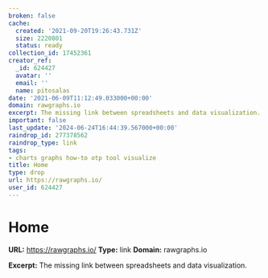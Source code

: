```yaml
---
broken: false
cache:
  created: '2021-09-20T19:26:43.731Z'
  size: 2220801
  status: ready
collection_id: 17452361
creator_ref:
  _id: 624427
  avatar: ''
  email: ''
  name: pitosalas
date: '2021-06-09T11:12:49.033000+00:00'
domain: rawgraphs.io
excerpt: The missing link between spreadsheets and data visualization.
important: false
last_update: '2024-06-24T16:44:39.567000+00:00'
raindrop_id: 277378562
raindrop_type: link
tags:
- charts graphs how-to otp tool visualize
title: Home
type: drop
url: https://rawgraphs.io/
user_id: 624427
---
```


# Home

**URL:** https://rawgraphs.io/
**Type:** link
**Domain:** rawgraphs.io

**Excerpt:** The missing link between spreadsheets and data visualization.
